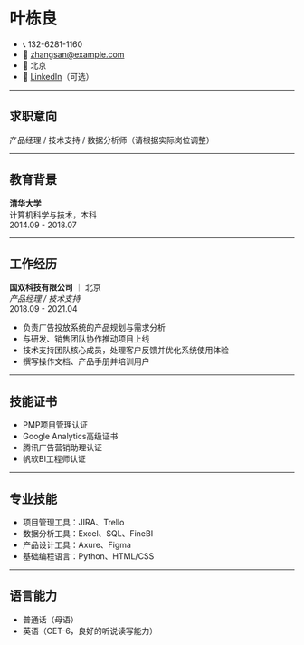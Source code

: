 # 叶栋良

- 📞 132-6281-1160  
- 📧 zhangsan@example.com  
- 📍 北京  
- 🔗 [LinkedIn](https://linkedin.com/in/zhangsan)（可选）

---

## 求职意向

产品经理 / 技术支持 / 数据分析师（请根据实际岗位调整）

---

## 教育背景

**清华大学**  
计算机科学与技术，本科  
2014.09 - 2018.07

---

## 工作经历

**国双科技有限公司** ｜ 北京  
*产品经理 / 技术支持*  
2018.09 - 2021.04  

- 负责广告投放系统的产品规划与需求分析  
- 与研发、销售团队协作推动项目上线  
- 技术支持团队核心成员，处理客户反馈并优化系统使用体验  
- 撰写操作文档、产品手册并培训用户  

---

## 技能证书

- PMP项目管理认证  
- Google Analytics高级证书  
- 腾讯广告营销助理认证  
- 帆软BI工程师认证  

---

## 专业技能

- 项目管理工具：JIRA、Trello  
- 数据分析工具：Excel、SQL、FineBI  
- 产品设计工具：Axure、Figma  
- 基础编程语言：Python、HTML/CSS  

---

## 语言能力

- 普通话（母语）  
- 英语（CET-6，良好的听说读写能力）  
